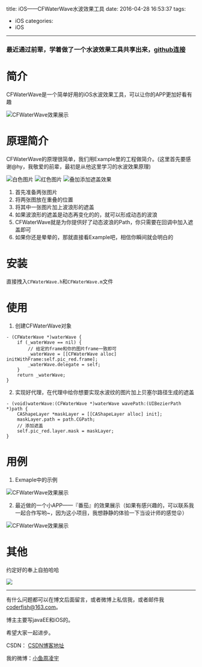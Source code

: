 title: iOS——CFWaterWave水波效果工具
date: 2016-04-28 16:53:37
tags:
  - iOS
categories:
  - iOS
---

### 最近通过前辈，学着做了一个水波效果工具共享出来，[github连接](https://github.com/summertian4/CFWaterWave)


# 简介

CFWaterWave是一个简单好用的iOS水波效果工具，可以让你的APP更加好看有趣

![CFWaterWave效果展示](http://7xt4xp.com2.z0.glb.clouddn.com/github_CFWaterWave_show_01.gif)

<!--more-->

# 原理简介
CFWaterWave的原理很简单，我们用Example里的工程做简介。(这里首先要感谢@hy，我敬爱的前辈，最初是从他这里学习的水波效果原理)

![白色图片](http://7xt4xp.com2.z0.glb.clouddn.com/github_CFWaterWave_pic_white.png-w100)
![红色图片](http://7xt4xp.com2.z0.glb.clouddn.com/github_CFWaterWave_pic_red.png-w100)
![叠加添加遮盖效果](http://7xt4xp.com2.z0.glb.clouddn.com/github_CFWaterWave_img_03.png-w100)

1. 首先准备两张图片
2. 将两张图放在重叠的位置
3. 将其中一张图片加上波浪形的遮盖
4. 如果波浪形的遮盖是动态再变化的的，就可以形成动态的波浪
5. CFWaterWave就是为你提供好了动态波浪的Path，你只需要在回调中加入遮盖即可
6. 如果你还是晕晕的，那就直接看Example吧，相信你瞬间就会明白的

# 安装
直接拽入`CFWaterWave.h`和`CFWaterWave.m`文件

# 使用
1. 创建CFWaterWave对象

```objc
- (CFWaterWave *)waterWave {
    if (_waterWave == nil) {
        // 给定的frame和你的图片frame一致即可
        _waterWave = [[CFWaterWave alloc] initWithFrame:self.pic_red.frame];
        _waterWave.delegate = self;
    }
    return _waterWave;
}
```

2. 实现好代理，在代理中给你想要实现水波纹的图片加上贝塞尔路径生成的遮盖

```objc
- (void)waterWave:(CFWaterWave *)waterWave wavePath:(UIBezierPath *)path {
    CAShapeLayer *maskLayer = [[CAShapeLayer alloc] init];
    maskLayer.path = path.CGPath;
    // 添加遮盖
    self.pic_red.layer.mask = maskLayer;
}
```

# 用例
1. Exmaple中的示例

![CFWaterWave效果展示](http://7xt4xp.com2.z0.glb.clouddn.com/github_CFWaterWave_show_01.gif)

2. 最近做的一个小APP——『番茄』的效果展示（如果有感兴趣的，可以联系我一起合作写哟~，因为这小项目，我想静静的体验一下当设计师的感觉😜）

![CFWaterWave效果展示](http://7xt4xp.com2.z0.glb.clouddn.com/github_CFWaterWave_show_02.gif)


# 其他

约定好的奉上自拍哈哈

![](http://7xt4xp.com2.z0.glb.clouddn.com/blog_iOS%E2%80%94%E2%80%94CFWaterWave%E6%B0%B4%E6%B3%A2%E6%95%88%E6%9E%9C%E5%B7%A5%E5%85%B7-01.JPG-w375)

----

有什么问题都可以在博文后面留言，或者微博上私信我，或者邮件我<coderfish@163.com>。

博主主要写javaEE和iOS的。

希望大家一起进步。

CSDN： [CSDN博客地址](http://blog.csdn.net/u010127917)

我的微博：[小鱼周凌宇](http://weibo.com/coderfish/)

